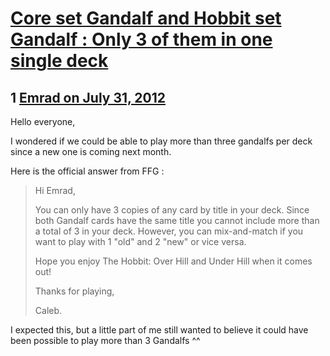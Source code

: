 # [Core set Gandalf and Hobbit set Gandalf : Only 3 of them in one single deck](https://community.fantasyflightgames.com/topic/68341-core-set-gandalf-and-hobbit-set-gandalf-only-3-of-them-in-one-single-deck/)

## 1 [Emrad on July 31, 2012](https://community.fantasyflightgames.com/topic/68341-core-set-gandalf-and-hobbit-set-gandalf-only-3-of-them-in-one-single-deck/?do=findComment&comment=666473)

Hello everyone,

I wondered if we could be able to play more than three gandalfs per deck since a new one is coming next month.

Here is the official answer from FFG :

> Hi Emrad,
> 
> You can only have 3 copies of any card by title in your deck. Since both Gandalf cards have the same title you cannot include more than a total of 3 in your deck. However, you can mix-and-match if you want to play with 1 "old" and 2 "new" or vice versa. 
> 
> Hope you enjoy The Hobbit: Over Hill and Under Hill when it comes out!
> 
> Thanks for playing,
> 
> Caleb.

I expected this, but a little part of me still wanted to believe it could have been possible to play more than 3 Gandalfs ^^

